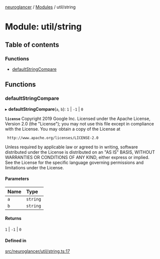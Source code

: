 [neuroglancer](../README.md) / [Modules](../modules.md) / util/string

# Module: util/string

## Table of contents

### Functions

- [defaultStringCompare](util_string.md#defaultstringcompare)

## Functions

### defaultStringCompare

▸ **defaultStringCompare**(`a`, `b`): ``1`` \| ``-1`` \| ``0``

**`license`**
Copyright 2019 Google Inc.
Licensed under the Apache License, Version 2.0 (the "License");
you may not use this file except in compliance with the License.
You may obtain a copy of the License at

     http://www.apache.org/licenses/LICENSE-2.0

Unless required by applicable law or agreed to in writing, software
distributed under the License is distributed on an "AS IS" BASIS,
WITHOUT WARRANTIES OR CONDITIONS OF ANY KIND, either express or implied.
See the License for the specific language governing permissions and
limitations under the License.

#### Parameters

| Name | Type |
| :------ | :------ |
| `a` | `string` |
| `b` | `string` |

#### Returns

``1`` \| ``-1`` \| ``0``

#### Defined in

[src/neuroglancer/util/string.ts:17](https://github.com/ActiveBrainAtlas2/neuroglancer/blob/1beb5d34/src/neuroglancer/util/string.ts#L17)
